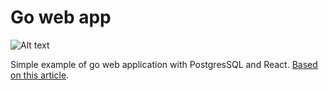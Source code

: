 # Go web app

![Alt text](https://cdn2.hubspot.net/hubfs/3917309/Blue_Matador_Inc_October2017/Images/golang-gopher-laptop.png)

Simple example of go web application with PostgresSQL and React. [Based on this article](https://grisha.org/blog/2017/04/27/simplistic-go-web-app/).
